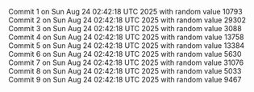 Commit 1 on Sun Aug 24 02:42:18 UTC 2025 with random value 10793
Commit 2 on Sun Aug 24 02:42:18 UTC 2025 with random value 29302
Commit 3 on Sun Aug 24 02:42:18 UTC 2025 with random value 3088
Commit 4 on Sun Aug 24 02:42:18 UTC 2025 with random value 13758
Commit 5 on Sun Aug 24 02:42:18 UTC 2025 with random value 13384
Commit 6 on Sun Aug 24 02:42:18 UTC 2025 with random value 5630
Commit 7 on Sun Aug 24 02:42:18 UTC 2025 with random value 31076
Commit 8 on Sun Aug 24 02:42:18 UTC 2025 with random value 5033
Commit 9 on Sun Aug 24 02:42:18 UTC 2025 with random value 9467
